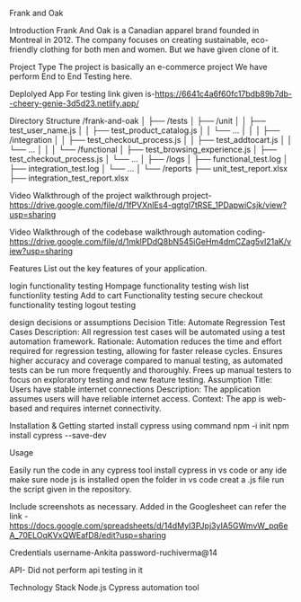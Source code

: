 Frank and Oak

Introduction
Frank And Oak is a Canadian apparel brand founded in Montreal in 2012. The company focuses on creating sustainable, eco-friendly clothing for both men and women. But we have given clone of it.

Project Type
The project is basically an e-commerce project
We have perform End to End Testing here.

Deplolyed App
For testing link given is-https://6641c4a6f60fc17bdb89b7db--cheery-genie-3d5d23.netlify.app/

Directory Structure
/frank-and-oak
│
├── /tests
│   ├── /unit
│   │   ├── test_user_name.js
│   │   ├── test_product_catalog.js
│   │   └── ...
│   │
│   ├── /integration
│   │   ├── test_checkout_process.js
│   │   ├── test_addtocart.js
│   │   └── ...
│   │
│   └── /functional
│       ├── test_browsing_experience.js
│       ├── test_checkout_process.js
│       └── ...
│
├── /logs
│   ├── functional_test.log
│   ├── integration_test.log
│   └── ...
│
└── /reports
    ├── unit_test_report.xlsx
    ├── integration_test_report.xlsx
    


Video Walkthrough of the project
walkthrough project-https://drive.google.com/file/d/1fPVXnlEs4-qgtgl7tRSE_1PDapwiCsjk/view?usp=sharing

Video Walkthrough of the codebase
walkthrough automation coding-https://drive.google.com/file/d/1mklPDdQ8bN545iGeHm4dmCZag5vl21aK/view?usp=sharing

Features
List out the key features of your application.

login functionality testing
Hompage functionality testing
wish list functionlity testing
Add to cart Functionality testing
secure checkout functionality testing
logout testing

design decisions or assumptions
Decision Title: Automate Regression Test Cases
Description: All regression test cases will be automated using a test automation framework.
Rationale:
Automation reduces the time and effort required for regression testing, allowing for faster release cycles.
Ensures higher accuracy and coverage compared to manual testing, as automated tests can be run more frequently and thoroughly.
Frees up manual testers to focus on exploratory testing and new feature testing.
Assumption Title: Users have stable internet connections
Description: The application assumes users will have reliable internet access.
Context: The app is web-based and requires internet connectivity.

Installation & Getting started
install cypress using command npm -i init npm install cypress --save-dev

Usage

Easily run the code in any cypress tool 
install cypress in vs code or any ide make sure node js is installed 
open the folder in vs code
creat a .js file run the script given in the repository.

Include screenshots as necessary.
Added in the Googlesheet can refer the link -https://docs.google.com/spreadsheets/d/14dMyI3PJpj3yIA5GWmvW_pq6eA_70ELOqKVxQWEafD8/edit?usp=sharing

Credentials
username-Ankita password-ruchiverma@14

API-
Did not perform api testing in it

Technology Stack
Node.js
Cypress automation tool
